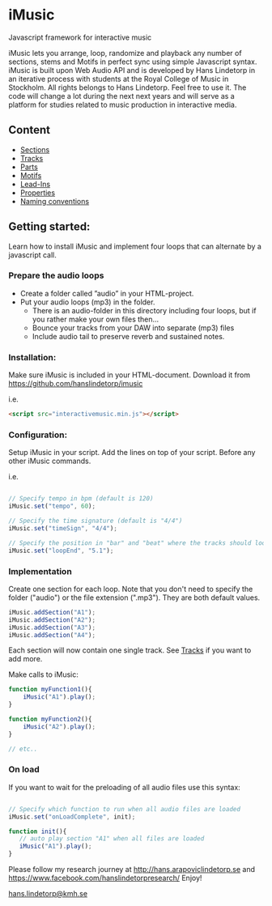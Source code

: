 # iMusic
Javascript framework for interactive music

iMusic lets you arrange, loop, randomize and playback any number of sections, stems and Motifs in perfect sync using simple Javascript syntax. iMusic is built upon Web Audio API and is developed by Hans Lindetorp in an iterative process with students at the Royal College of Music in Stockholm. 
All rights belongs to Hans Lindetorp. Feel free to use it. The code will change a lot during the next next years and will serve as a platform for studies related to music production in interactive media.

## Content
* [Sections](sections.md)
* [Tracks](tracks.md)
* [Parts](parts.md)
* [Motifs](motifs.md)
* [Lead-Ins](lead-ins.md)
* [Properties](properties.md)
* [Naming conventions](naming_conventions.md)

## Getting started:
Learn how to install iMusic and implement four loops that can alternate by a javascript call.

### Prepare the audio loops
* Create a folder called ”audio” in your HTML-project.
* Put your audio loops (mp3) in the folder. 
  * There is an audio-folder in this directory including four loops, but if you rather make your own files then...
  * Bounce your tracks from your DAW into separate (mp3) files
  * Include audio tail to preserve reverb and sustained notes.


### Installation:
Make sure iMusic is included in your HTML-document. Download it from https://github.com/hanslindetorp/imusic 

i.e.
```html
<script src="interactivemusic.min.js"></script>
```

### Configuration:
Setup iMusic in your script. Add the lines on top of your script. Before any other iMusic commands.

i.e.
```javascript

// Specify tempo in bpm (default is 120)
iMusic.set("tempo", 60);

// Specify the time signature (default is "4/4")
iMusic.set("timeSign", "4/4");

// Specify the position in "bar" and "beat" where the tracks should loop (default is "2.1")
iMusic.set("loopEnd", "5.1");
```

### Implementation
Create one section for each loop. Note that you don't need to specify the folder ("audio") or the file extension (".mp3"). They are both default values.

```javascript
iMusic.addSection("A1");
iMusic.addSection("A2");
iMusic.addSection("A3");
iMusic.addSection("A4");
```
Each section will now contain one single track. See [Tracks](tracks.md) if you want to add more.


Make calls to iMusic:

```javascript
function myFunction1(){
    iMusic("A1").play();
}

function myFunction2(){
    iMusic("A2").play();
}

// etc..
```

### On load
If you want to wait for the preloading of all audio files use this syntax:
```javascript

// Specify which function to run when all audio files are loaded
iMusic.set("onLoadComplete", init);

function init(){
   // auto play section "A1" when all files are loaded
   iMusic("A1").play();
}
```

Please follow my research journey at http://hans.arapoviclindetorp.se and https://www.facebook.com/hanslindetorpresearch/
Enjoy!

hans.lindetorp@kmh.se
